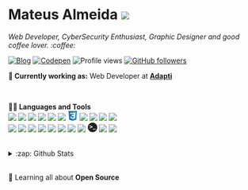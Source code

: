 # Mateus Almeida&nbsp;<img src="https://github.com/TheDudeThatCode/TheDudeThatCode/blob/master/Assets/Mario_Hello_Big.gif" width="30px">

<p>
  <em>
   Web Developer, CyberSecurity Enthusiast, Graphic Designer and good coffee lover. :coffee:
  </em>  
</p>

[![Blog](https://img.shields.io/badge/Blog-imsouza.github.com-%23333)](https://imsouza.github.io/)
[![Codepen](https://aleen42.github.io/badges/src/codepen.svg)](https://codepen.io/imsouza)
![Profile views](https://gpvc.arturio.dev/imsouza)
[![GitHub followers](https://img.shields.io/github/followers/imsouza.svg?style=social&label=Follow&maxAge=2592000)](https://github.com/imsouza?tab=followers)
<br>

**💼 Currently working as:** Web Developer at <a href="https://www.adapti.info/" target="_blank"><b>Adapti</b></a>

<br>

**👨‍💻 Languages and Tools**<br>
<code><a href="https://github.com/imsouza/"><img height="20" src="https://seeklogo.com/images/J/javascript-js-logo-2949701702-seeklogo.com.png"></a></code>
<code><a href="https://github.com/imsouza/"><img height="20" src="https://seeklogo.com/images/C/c-programming-language-logo-9B32D017B1-seeklogo.com.png"></a></code>
<code><a href="https://github.com/imsouza/"><img height="20" src="https://seeklogo.com/images/P/python-logo-A32636CAA3-seeklogo.com.png"></a></code>
<code><a href="https://github.com/imsouza/"><img height="20" src="https://seeklogo.com/images/P/php-logo-ADE513E748-seeklogo.com.png"></a></code>
<code><a href="https://github.com/imsouza/"><img height="20" src="https://seeklogo.com/images/H/haskell-logo-DC3DD9209C-seeklogo.com.png"></a></code>
<code><a href="https://github.com/imsouza/"><img height="20" src="https://www.vectorlogo.zone/logos/w3_html5/w3_html5-icon.svg"></a></code>
<code><a href="https://github.com/imsouza/"><img height="20" src="https://github.com/devicons/devicon/blob/master/icons/css3/css3-original.svg"></a></code>
<code><a href="https://github.com/imsouza/"><img height="20" src="https://seeklogo.com/images/B/bootstrap-logo-3C30FB2A16-seeklogo.com.png"></a></code>
<code><a href="https://github.com/imsouza/"><img height="20" src="https://seeklogo.com/images/S/sass-logo-E41E7734A8-seeklogo.com.png"></a></code>
<code><a href="https://github.com/imsouza/"><img height="20" src="https://seeklogo.com/images/V/vuejs-logo-17D586B587-seeklogo.com.png"></a></code>
<code><a href="https://github.com/imsouza/"><img height="20" src="https://www.vectorlogo.zone/logos/jquery/jquery-icon.svg"></a></code><br>
<code><a href="https://github.com/imsouza/"><img height="20" src="https://www.vectorlogo.zone/logos/jekyllrb/jekyllrb-icon.svg"></a></code>
<code><a href="https://github.com/imsouza/"><img height="20" src="https://seeklogo.com/images/L/laravel-logo-41EC1D4C3F-seeklogo.com.png"></a></code>
<code><a href="https://github.com/imsouza/"><img height="20" src="https://seeklogo.com/images/M/MySQL-logo-F6FF285A58-seeklogo.com.png"></a></code>
<code><a href="https://github.com/imsouza/"><img height="20" src="https://seeklogo.com/images/J/jupyter-logo-A91705F539-seeklogo.com.png"></a></code>
<code><a href="https://github.com/imsouza/"><img height="20" src="https://seeklogo.com/images/G/gulp-logo-415632861B-seeklogo.com.png"></a></code>
<code><a href="https://github.com/imsouza/"><img height="20" src="https://seeklogo.com/images/W/webpack-logo-9E66EE203A-seeklogo.com.png"></a></code>
<code><a href="https://github.com/imsouza/"><img height="20" src="https://seeklogo.com/images/N/npm-logo-01B8642EDD-seeklogo.com.png"></a></code>
<code><a href="https://github.com/imsouza/"><img height="20" src="https://seeklogo.com/images/S/sublime-text-logo-C2736A0B50-seeklogo.com.png"></a></code>
<code><a href="https://github.com/imsouza/"><img height="20" src="https://raw.githubusercontent.com/github/explore/80688e429a7d4ef2fca1e82350fe8e3517d3494d/topics/terminal/terminal.png"></a></code>
<code><a href="https://github.com/imsouza/"><img height="20" src="https://seeklogo.com/images/G/git-logo-CD8D6F1C09-seeklogo.com.png"></a></code>
<code><a href="https://github.com/imsouza/"><img height="20" src="https://seeklogo.com/images/G/github-logo-5F384D0265-seeklogo.com.png"></a></code>

<br>

<details>
  <summary>:zap: Github Stats</summary>
  <img align="left" alt="Mateus Almeida's github stats" src="https://github-readme-stats.codestackr.vercel.app/api?username=imsouza&show_icons=true&hide_border=true" />
</details>

<br>

🌱 Learning all about **Open Source**

